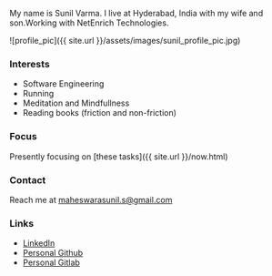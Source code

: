 
My name is Sunil Varma. I live at Hyderabad, India with my wife and son.Working with NetEnrich Technologies.

![profile_pic]({{ site.url }}/assets/images/sunil_profile_pic.jpg)

### Interests
- Software Engineering
- Running
- Meditation and Mindfullness
- Reading books (friction and non-friction)

### Focus
Presently focusing on [these tasks]({{ site.url }}/now.html)

### Contact
Reach me at maheswarasunil.s@gmail.com

### Links
- [LinkedIn](https://www.linkedin.com/in/sunil-varma-36b42315/)
- [Personal Github](https://github.com/maheswarasunil)
- [Personal Gitlab](https://gitlab.com/maheswarasunil)